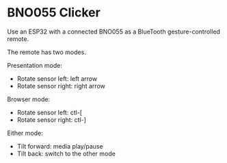 # BNO055 Clicker

Use an ESP32 with a connected BNO055 as a BlueTooth gesture-controlled remote.

The remote has two modes.

Presentation mode:

- Rotate sensor left: left arrow
- Rotate sensor right: right arrow

Browser mode:

- Rotate sensor left: ctl-[
- Rotate sensor right: ctl-]

Either mode:

- Tilt forward: media play/pause
- Tilt back: switch to the other mode
